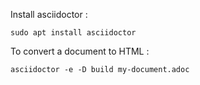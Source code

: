 Install asciidoctor :

    sudo apt install asciidoctor

To convert a document to HTML :

    asciidoctor -e -D build my-document.adoc

